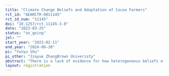 ```yaml
---
title: "Climate Change Beliefs and Adaptation of Cocoa Farmers"
rct_id: "AEARCTR-0011145"
rct_id_num: "11145"
doi: "10.1257/rct.11145-3.0"
date: "2023-03-25"
status: "on_going"
jel: ""
start_year: "2023-02-11"
end_year: "2024-06-30"
pi: "Yunyu Shu"
pi_other: "Jiayue ZhangBrown Univeristy"
abstract: "There is a lack of evidence for how heterogeneous beliefs of the population may affect the effectiveness and efficiency of incentivized subsidy programs. This project seeks to expand our knowledge of smallholder farmers' beliefs and actions towards climate change by examining how adaptation strategies respond to conditional cash transfers and information drops. We study this in the context of cocoa production in Ghana, where shade level management, i.e. growing forest trees on cocoa farms, is considered an adaptive farming practice to combat climate change. With a lab-in-the-field game design, we implement three subsidy interventions to examine cocoa farmers' different adaptation decisions on shade level. Apart from the standard payment for ecosystem services (PES), providing a fixed payment directly if the quantity of input (ecosystem services) passes a threshold, we consider two alternatives: (1) variable PES, which provides variable payments according to the input levels; (3) market-based variable PES, which offers an output-based price premium that increases with the level of ecosystem services. The cost-effectiveness of these three incentivized subsidies is ambiguous given the different distributions of heterogeneous beliefs.  Additionally, we interact the two variable PES treatments with an information intervention to explore the role of correcting beliefs and its impacts on the effectiveness of the two subsidies, where farmers are informed of both climate change risks and benefits of the climate-change-resilient shade-grown practice. This draft was completed and registered after baseline data collection, but prior to the analysis of any follow-up data."
layout: registration
---
```


